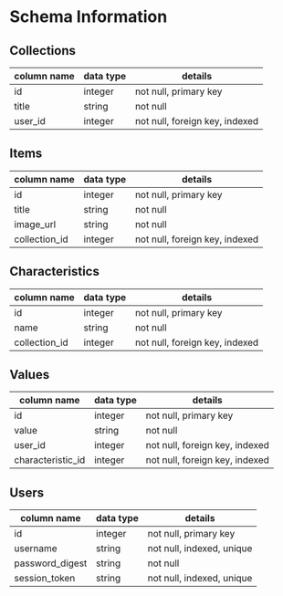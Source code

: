 # Schema Information

## Collections
column name | data type | details
------------|-----------|-----------------------
id          | integer   | not null, primary key
title       | string    | not null
user_id     | integer   | not null, foreign key, indexed

## Items
column name   | data type | details
--------------|-----------|-----------------------
id            | integer   | not null, primary key
title         | string    | not null
image_url     | string    | not null
collection_id | integer   | not null, foreign key, indexed

## Characteristics
column name   | data type | details
--------------|-----------|-----------------------
id            | integer   | not null, primary key
name          | string    | not null
collection_id | integer   | not null, foreign key, indexed

## Values
column name       | data type | details
------------------|-----------|-----------------------
id                | integer   | not null, primary key
value             | string    | not null
user_id           | integer   | not null, foreign key, indexed
characteristic_id | integer   | not null, foreign key, indexed

## Users
column name     | data type | details
----------------|-----------|-----------------------
id              | integer   | not null, primary key
username        | string    | not null, indexed, unique
password_digest | string    | not null
session_token   | string    | not null, indexed, unique
